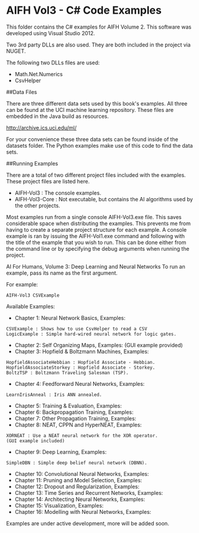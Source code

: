 AIFH Vol3  - C# Code Examples
====
This folder contains the C# examples for AIFH Volume 2.  This software was developed using Visual Studio 2012.

Two 3rd party DLLs are also used. They are both included in the project via NUGET.

The following two DLLs files are used:
* Math.Net.Numerics
* CsvHelper

##Data Files

There are three different data sets used by this book's examples.  All three can be found
at the UCI machine learning repository. These files are embedded in the Java build as
resources.

http://archive.ics.uci.edu/ml/

For your convenience these three data sets can be found inside of the datasets folder.
The Python examples make use of this code to find the data sets.

##Running Examples

There are a total of two different project files included with the examples.  These project files are listed here.

* AIFH-Vol3 : The console examples.
* AIFH-Vol3-Core : Not executable, but contains the AI algorithms used by the other projects.

Most examples run from a single console AIFH-Vol3.exe file.  This saves considerable space when distributing the examples.
This prevents me from having to create a separate project structure for each example.  A console example is ran by 
issuing the AIFH-Vol1.exe command and following with the title of the example that you wish to run.  This can be done
either from the command line or by specifying the debug arguments when running the project.

AI For Humans, Volume 3: Deep Learning and Neural Networks
To run an example, pass its name as the first argument.

For example: 
```
AIFH-Vol3 CSVExample
```
Available Examples:

* Chapter 1: Neural Network Basics, Examples:
```
CSVExample : Shows how to use CsvHelper to read a CSV
LogicExample : Simple hard-wired neural network for logic gates.
```
* Chapter 2: Self Organizing Maps, Examples:
(GUI example provided)
* Chapter 3: Hopfield & Boltzmann Machines, Examples:
```
HopfieldAssociateHebbian : Hopfield Associate - Hebbian.
HopfieldAssociateStorkey : Hopfield Associate - Storkey.
BoltzTSP : Boltzmann Traveling Salesman (TSP).
```
* Chapter 4: Feedforward Neural Networks, Examples:
```
LearnIrisAnneal : Iris ANN annealed.
```
* Chapter 5: Training & Evaluation, Examples:
* Chapter 6: Backpropagation Training, Examples:
* Chapter 7: Other Propagation Training, Examples:
* Chapter 8: NEAT, CPPN and HyperNEAT, Examples:
```
XORNEAT : Use a NEAT neural network for the XOR operator.
(GUI example included)
```
* Chapter 9: Deep Learning, Examples:
```
SimpleDBN : Simple deep belief neural network (DBNN).
```
* Chapter 10: Convolutional Neural Networks, Examples:
* Chapter 11: Pruning and Model Selection, Examples:
* Chapter 12: Dropout and Regularization, Examples:
* Chapter 13: Time Series and Recurrent Networks, Examples:
* Chapter 14: Architecting Neural Networks, Examples:
* Chapter 15: Visualization, Examples:
* Chapter 16: Modelling with Neural Networks, Examples:


Examples are under active development, more will be added soon.